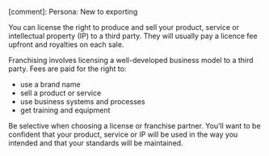 [comment]: Persona: New to exporting

You can license the right to produce and sell your product, service or intellectual property (IP) to a third party. They will usually pay a licence fee upfront and royalties on each sale.

Franchising involves licensing a well-developed business model to a third party. Fees are paid for the right to: 

- use a brand name
- sell a product or service 
- use business systems and processes
- get training and equipment

Be selective when choosing a license or franchise partner. You&rsquo;ll want to be confident that your product, service or IP will be used in the way you intended and that your standards will be maintained. 
